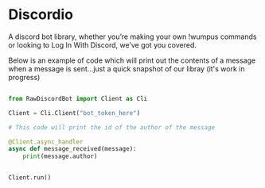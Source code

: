 # Discordio

A discord bot library, whether you’re making your own !wumpus commands or looking to Log In With Discord, we’ve got you covered.

Below is an example of code which will print out the contents of a message when a message is sent...just a quick snapshot of our libray (it's work in progress)

```python

from RawDiscordBot import Client as Cli

Client = Cli.Client("bot_token_here")

# This code will print the id of the author of the message

@Client.async_handler                               
async def message_received(message):                              
    print(message.author)                              


Client.run()                 
```

